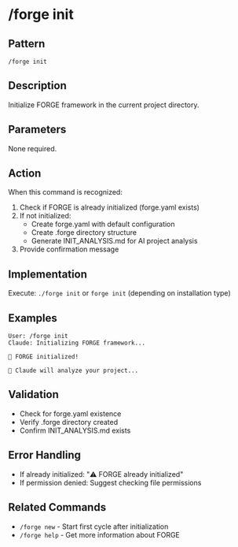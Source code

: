 # /forge init

## Pattern
```
/forge init
```

## Description
Initialize FORGE framework in the current project directory.

## Parameters
None required.

## Action
When this command is recognized:
1. Check if FORGE is already initialized (forge.yaml exists)
2. If not initialized:
   - Create forge.yaml with default configuration
   - Create .forge directory structure
   - Generate INIT_ANALYSIS.md for AI project analysis
3. Provide confirmation message

## Implementation
Execute: `./forge init` or `forge init` (depending on installation type)

## Examples
```
User: /forge init
Claude: Initializing FORGE framework...

🔨 FORGE initialized!

🤖 Claude will analyze your project...
```

## Validation
- Check for forge.yaml existence
- Verify .forge directory created
- Confirm INIT_ANALYSIS.md exists

## Error Handling
- If already initialized: "⚠️ FORGE already initialized"
- If permission denied: Suggest checking file permissions

## Related Commands
- `/forge new` - Start first cycle after initialization
- `/forge help` - Get more information about FORGE